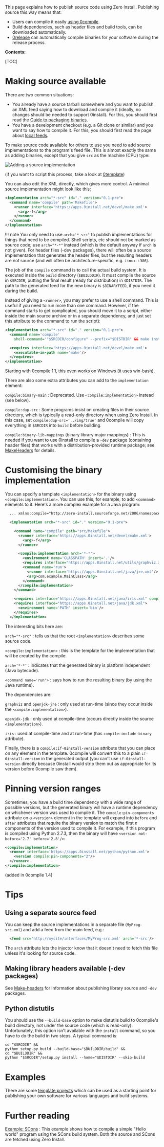 This page explains how to publish source code using Zero Install. Publishing source this way means that:

- Users can compile it easily [using 0compile](../0compile/index.md).
- Build dependencies, such as header files and build tools, can be downloaded automatically.
- [0release](../0release/index.md) can automatically compile binaries for your software during the release process.

**Contents:**

[TOC]

# Making source available

There are two common situations:

- You already have a source tarball somewhere and you want to publish an XML feed saying how to download and compile it (ideally, no changes should be needed to support 0install). For this, you should first read the [Guide to packaging binaries](../../packaging/guide-gui.md).
- You have a development checkout (e.g. a Git clone or similar) and you want to say how to compile it. For this, you should first read the page about [local feeds](../../packaging/local-feeds.md).

To make source code available for others to use you need to add source implementations to the program's feed file. This is almost exactly the same as adding binaries, except that you give `src` as the machine (CPU) type:

![Adding a source implementation](../../img/screens/add-source-impl.png)

(if you want to script this process, take a look at [0template](../0template.md))

You can also edit the XML directly, which gives more control. A minimal source implementation might look like this:

```xml
<implementation arch="*-src" id="." version="0.1-pre">
  <command name='compile' path='Makefile'>
    <runner interface='https://apps.0install.net/devel/make.xml'>
      <arg>-f</arg>
    </runner>
  </command>
</implementation>
```

!!! note
    You only need to use `arch='*-src'` to publish implementations for things that need to be compiled. Shell scripts, etc should not be marked as source code; use `arch="*-*"` instead (which is the default anyway if `arch` is not given). For header files (-dev packages), there will often be a source implementation that generates the header files, but the resulting headers are not source (and will often be architecture-specific, e.g. `Linux-i386`).

The job of the `compile` command is to call the actual build system. It is executed inside the `build` directory (`$BUILDDIR`). It must compile the source in `$SRCDIR`, putting the final result (ready for distribution) in `$DISTDIR`. The path to the generated feed for the new binary is `$BINARYFEED`, if you need it during the build.

Instead of giving a `<runner>`, you may prefer to use a shell command. This is useful if you need to run more than one command. However, if the command starts to get complicated, you should move it to a script, either inside the main source archive or in a separate dependency, and just set this attribute to the command to run the script):

```xml
<implementation arch="*-src" id="." version="0.1-pre">
  <command name='compile'
    shell-command='"$SRCDIR/configure" --prefix="$DISTDIR" && make install'/>

  <requires interface='https://apps.0install.net/devel/make.xml'>
    <executable-in-path name='make'/>
  </requires>
</implementation>
```

Starting with 0compile 1.1, this even works on Windows (it uses win-bash).

There are also some extra attributes you can add to the `implementation` element:

`compile:binary-main`
: Deprecated. Use `<compile:implementation>` instead (see below).

`compile:dup-src`
: Some programs insist on creating files in their source directory, which is typically a read-only directory when using Zero Install. In this case, set `compile:dup-src='../img/true'` and 0compile will copy everything in `$SRCDIR` into `build` before building.

`compile:binary-lib-mappings` (binary library major mappings)
: This is needed if you want to use 0install to compile a `-dev` package (containing header files) that works with a distribution-provided runtime package; see [MakeHeaders](../make-headers.md) for details.

# Customising the binary implementation

You can specify a template `<implementation>` for the binary using `<compile:implementation>`. You can use this, for example, to add `<command>` elements to it. Here's a more complex example for a Java program:

```xml
  ... xmlns:compile="http://zero-install.sourceforge.net/2006/namespaces/0compile" ...

  <implementation arch="*-src" id="." version="0.1-pre">

    <command name="compile" path="src/Makefile">
      <runner interface='https://apps.0install.net/devel/make.xml'>
        <arg>-f</arg>
      </runner>

      <compile:implementation arch='*-*'>
        <environment name='CLASSPATH' insert='.'/>
        <requires interface="https://apps.0install.net/utils/graphviz.xml"/>
        <command name='run'>
          <runner interface='https://apps.0install.net/java/jre.xml'/>
          <arg>com.example.MainClass</arg>
        </command>
      </compile:implementation>
    </command>

    <requires interface="https://apps.0install.net/java/iris.xml" compile:include-binary='true'/>
    <requires interface="https://apps.0install.net/java/jdk.xml">
      <environment name='PATH' insert='bin'/>
    </requires>
  </implementation>
```

The interesting bits here are:

`arch="*-src"`
: tells us that the root `<implementation>` describes some source code.

`<compile:implementation>`
: this is the template for the implementation that will be created by the compile.

`arch='*-*'`
: indicates that the generated binary is platform independent (Java bytecode).

`<command name='run'>`
: says how to run the resulting binary (by using the Java runtime).

The dependencies are:

`graphviz` and `openjdk-jre`
: only used at run-time (since they occur inside the `<compile:implementation>`).

`openjdk-jdk`
: only used at compile-time (occurs directly inside the source `<implementation>`).

`iris`
: used at compile-time and at run-time (has `compile:include-binary` attribute).

Finally, there is a `compile:if-0install-version` attribute that you can place on any element in the template. 0compile will convert this to a plain `if-0install-version` in the generated output (you can't use `if-0install-version` directly because 0install would strip them out as appropriate for its version before 0compile saw them).

# Pinning version ranges

Sometimes, you have a build time dependency with a wide range of possible versions, but the generated binary will have a runtime dependency on whichever version was used to compile it. The `compile:pin-components` attribute on a `<version>` element in the template will expand into `before` and `after` attributes that require the binary version to match the first _n_ components of the version used to compile it. For example, if this program is compiled using Python 2.7.3, then the binary will have `<version not-before='2.7' before='2.8'/>`:

```xml
<compile:implementation>
  <runner interface='https://apps.0install.net/python/python.xml'>
    <version compile:pin-components="2"/>
  </runner>
</compile:implementation>
```

(added in 0compile 1.4)

# Tips

## Using a separate source feed

You can keep the source implementations in a separate file (`MyProg-src.xml`) and add a feed from the main feed, e.g.:

```xml
  <feed src='http://mysite/interfaces/MyProg-src.xml' arch='*-src'/>
```

The `arch` attribute lets the injector know that it doesn't need to fetch this file unless it's looking for source code.

## Making library headers available (-dev packages)

See [Make-headers](../make-headers.md) for information about publishing library source and `-dev` packages.

##  Python distutils

You should use the `--build-base` option to make distutils build to 0compile's build directory, not under the source code (which is read-only). Unfortunately, this option isn't available with the `install` command, so you have to do the build in two steps. A typical command is:

```shell
cd "$SRCDIR" &&
python setup.py build --build-base="$BUILDDIR/build" &&
cd "$BUILDDIR" &&
python "$SRCDIR"/setup.py install --home="$DISTDIR" --skip-build
```

# Examples

There are some [template projects](../../packaging/templates.md) which can be used as a starting point for publishing your own software for various languages and build systems.

# Further reading

[Example: SCons](example-scons.md)
: This example shows how to compile a simple "Hello world" program using the SCons build system. Both the source and SCons are fetched using Zero Install.
